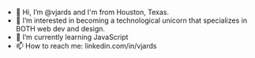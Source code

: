 - 👋 Hi, I’m @vjards and I'm from Houston, Texas.
- 👀 I’m interested in becoming a technological unicorn that specializes in BOTH web dev and design.
- 🌱 I’m currently learning JavaScript 
- 📫 How to reach me: linkedin.com/in/vjards
